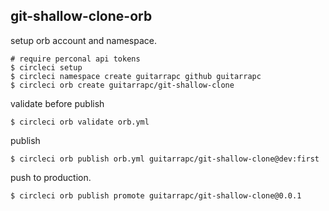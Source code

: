 ## git-shallow-clone-orb


setup orb account and namespace.

```shell
# require perconal api tokens
$ circleci setup
$ circleci namespace create guitarrapc github guitarrapc
$ circleci orb create guitarrapc/git-shallow-clone
```

validate before publish
```
$ circleci orb validate orb.yml
```

publish

```
$ circleci orb publish orb.yml guitarrapc/git-shallow-clone@dev:first
```

push to production.

```
$ circleci orb publish promote guitarrapc/git-shallow-clone@0.0.1
```


